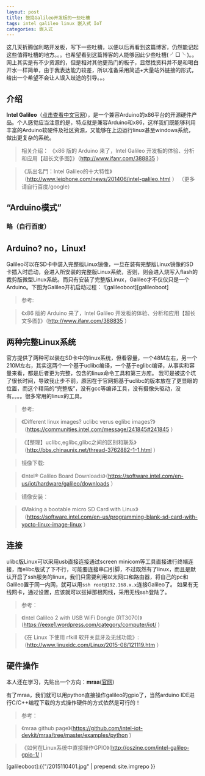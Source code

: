 ```yaml
---
layout: post
title: 鼓捣Galileo开发板的一些吐槽
tags: intel galileo linux 嵌入式 IoT
categories: 嵌入式
---
```


这几天折腾伽利略开发板，写下一些吐槽，以便以后再看到这篇博客，仍然能记起这些值得吐槽的地方。。。也希望看到这篇博客的人能够因此少些吐槽( ╯□╰ )。。网上其实是有不少资源的，但是相对其他更热门的板子，显然找资料并不是和喝白开水一样简单，由于我表达能力较差，所以准备采用简述+大量站外链接的形式，给出一个希望不会让人误入歧途的引导。。。

## 介绍
**Intel Galileo**（[点击查看中文官网](http://www.intel.cn/content/www/cn/zh/do-it-yourself/galileo-maker-quark-board.html)），是一个兼容Arduino的x86平台的开源硬件产品。个人感觉应当注意的是，特点就是兼容Arduino和x86，这样我们既能够利用丰富的Arduino软硬件及社区资源，又能够在上边运行linux甚至windows系统，做出更复杂的系统。

>相关介绍：
>《x86 版的 Arduino 来了，Intel Galileo 开发板的体验、分析和应用【超长文多图】》（http://www.ifanr.com/388835 ）

>《系出名門：Intel Galileo的十大特性》（http://www.leiphone.com/news/201406/intel-galileo.html ）
>（更多请自行百度/google）

## “Arduino模式”

### 略（自行百度）

## Arduino? no，Linux!
Galileo可以在SD卡中装入完整版Linux镜像，一旦在装有完整版Linux镜像的SD卡插入时启动，会进入所安装的完整版Linux系统，否则，则会进入烧写入flash的裁剪版微型Linux系统。而只有安装了完整版Linux，Galileo才不仅仅只是一个Arduino。下图为Galileo开机启动过程：
![galileoboot][galileoboot]

> 参考:

> 《x86 版的 Arduino 来了，Intel Galileo 开发板的体验、分析和应用【超长文多图】》（http://www.ifanr.com/388835 ）


## 两种完整Linux系统
官方提供了两种可以装在SD卡中的linux系统，但看容量，一个48M左右，另一个210M左右，其实这两个一个基于uclibc编译，一个基于eglibc编译，从事实和容量来看，都是后者更为完整，包含的linux命令工具和第三方库。
我可是被这个坑了很长时间，导致我止步不前，原因在于官网把基于uclibc的版本放在了更显眼的位置，而这个精简的“完整版”，没有gcc等编译工具，没有摄像头驱动，没有。。。。很多常用的linux的工具。

>参考:

>《Different linux images? uclibc verus eglibc images?》（https://communities.intel.com/message/241845#241845 ）

>《【整理】uclibc,eglibc,glibc之间的区别和联系》（http://bbs.chinaunix.net/thread-3762882-1-1.html ）

>镜像下载:

>《Intel® Galileo Board Downloads》（https://software.intel.com/en-us/iot/hardware/galileo/downloads ）

>镜像安装：

>《Making a bootable micro SD Card with Linux》（https://software.intel.com/en-us/programming-blank-sd-card-with-yocto-linux-image-linux  ）

## 连接
ulibc版Linux可以采用usb直接连接通过screen minicom等工具直接进行终端连接，而elibc版试了下不行，可能要连接串口引脚，不过既然有了linux，而且是默认开启了ssh服务的linux，我们只需要利用以太网口和路由器，将自己的pc和Galileo置于同一内网，就可以用`ssh root@192.168.x.x`连接Galileo了。
如果有无线网卡，通过设置，应该就可以拔掉那根网线，采用无线ssh登陆了。
> 参考：

> 《Intel Galileo 2 with USB WiFi Dongle (RT3070)》(https://eexe1.wordpress.com/category/computer/iot/ )

> 《在 Linux 下使用 rfkill 软开关蓝牙及无线功能》: （http://www.linuxidc.com/Linux/2015-08/121119.htm ）

## 硬件操作
本人还在学习，先贴出一个方向：**mraa**([官网](http://iotdk.intel.com/docs/master/mraa/))

有了mraa，我们就可以用python直接操作galileo的gpio了，当然arduino IDE进行C/C++编程下载的方式操作硬件的方式依然是可行的！
>参考：

>《mraa github page》(https://github.com/intel-iot-devkit/mraa/tree/master/examples/python )

> 《如何在Linux系统中直接操作GPIO》(http://oszine.com/intel-galileo-gpio-1/ )



[galileoboot]:{{"/2015110401.jpg" | prepend: site.imgrepo }}

